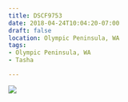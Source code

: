 ```yaml
---
title: DSCF9753
date: 2018-04-24T10:04:20-07:00
draft: false
location: Olympic Peninsula, WA
tags:
- Olympic Peninsula, WA
- Tasha

---
```

![](https://d17enza3bfujl8.cloudfront.net/DSCF9753.jpg)
